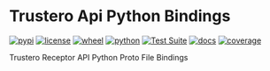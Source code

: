# Trustero Api Python Bindings

[![pypi](https://img.shields.io/pypi/v/python.svg)](https://pypi.org/project/python/)
[![license](https://img.shields.io/pypi/l/python.svg)](https://github.com/trustalex/https://github.com/trustero/api/blob/main/LICENSE)
[![wheel](https://img.shields.io/pypi/wheel/python.svg)](https://pypi.org/project/python/)
[![python](https://img.shields.io/pypi/pyversions/python.svg)](https://pypi.org/project/python/)
[![Test Suite](https://github.com/trustalex/https://github.com/trustero/api/workflows/Test%20Suite/badge.svg)](https://github.com/https://github.com/trustero/api/actions?query=workflow%3A%22Test+Suite%22)
[![docs](https://readthedocs.org/projects/python/badge/?version=stable&style=flat)](https://python.readthedocs.io/en/stable/)
[![coverage](https://coveralls.io/repos/github/https://github.com/trustero/api/badge.svg?branch=main)](https://coveralls.io/github/trustalex/https://github.com/trustero/api?branch=main)

Trustero Receptor API Python Proto File Bindings

